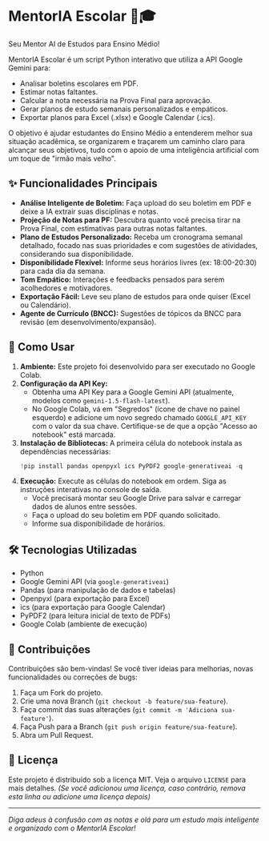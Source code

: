 # MentorIA Escolar 🤖🎓

Seu Mentor AI de Estudos para Ensino Médio!

MentorIA Escolar é um script Python interativo que utiliza a API Google Gemini para:
- Analisar boletins escolares em PDF.
- Estimar notas faltantes.
- Calcular a nota necessária na Prova Final para aprovação.
- Gerar planos de estudo semanais personalizados e empáticos.
- Exportar planos para Excel (.xlsx) e Google Calendar (.ics).

O objetivo é ajudar estudantes do Ensino Médio a entenderem melhor sua situação acadêmica, se organizarem e traçarem um caminho claro para alcançar seus objetivos, tudo com o apoio de uma inteligência artificial com um toque de "irmão mais velho".

## ✨ Funcionalidades Principais

*   **Análise Inteligente de Boletim:** Faça upload do seu boletim em PDF e deixe a IA extrair suas disciplinas e notas.
*   **Projeção de Notas para PF:** Descubra quanto você precisa tirar na Prova Final, com estimativas para outras notas faltantes.
*   **Plano de Estudos Personalizado:** Receba um cronograma semanal detalhado, focado nas suas prioridades e com sugestões de atividades, considerando sua disponibilidade.
*   **Disponibilidade Flexível:** Informe seus horários livres (ex: 18:00-20:30) para cada dia da semana.
*   **Tom Empático:** Interações e feedbacks pensados para serem acolhedores e motivadores.
*   **Exportação Fácil:** Leve seu plano de estudos para onde quiser (Excel ou Calendário).
*   **Agente de Currículo (BNCC):** Sugestões de tópicos da BNCC para revisão (em desenvolvimento/expansão).

## 🚀 Como Usar

1.  **Ambiente:** Este projeto foi desenvolvido para ser executado no Google Colab.
2.  **Configuração da API Key:**
    *   Obtenha uma API Key para a Google Gemini API (atualmente, modelos como `gemini-1.5-flash-latest`).
    *   No Google Colab, vá em "Segredos" (ícone de chave no painel esquerdo) e adicione um novo segredo chamado `GOOGLE_API_KEY` com o valor da sua chave. Certifique-se de que a opção "Acesso ao notebook" está marcada.
3.  **Instalação de Bibliotecas:** A primeira célula do notebook instala as dependências necessárias:
    ```python
    !pip install pandas openpyxl ics PyPDF2 google-generativeai -q
    ```
4.  **Execução:** Execute as células do notebook em ordem. Siga as instruções interativas no console de saída.
    *   Você precisará montar seu Google Drive para salvar e carregar dados de alunos entre sessões.
    *   Faça o upload do seu boletim em PDF quando solicitado.
    *   Informe sua disponibilidade de horários.

## 🛠️ Tecnologias Utilizadas

*   Python
*   Google Gemini API (via `google-generativeai`)
*   Pandas (para manipulação de dados e tabelas)
*   Openpyxl (para exportação para Excel)
*   ics (para exportação para Google Calendar)
*   PyPDF2 (para leitura inicial de texto de PDFs)
*   Google Colab (ambiente de execução)

## 🤝 Contribuições

Contribuições são bem-vindas! Se você tiver ideias para melhorias, novas funcionalidades ou correções de bugs:
1.  Faça um Fork do projeto.
2.  Crie uma nova Branch (`git checkout -b feature/sua-feature`).
3.  Faça commit das suas alterações (`git commit -m 'Adiciona sua-feature'`).
4.  Faça Push para a Branch (`git push origin feature/sua-feature`).
5.  Abra um Pull Request.

## 📝 Licença

Este projeto é distribuído sob a licença MIT. Veja o arquivo `LICENSE` para mais detalhes.
*(Se você adicionou uma licença, caso contrário, remova esta linha ou adicione uma licença depois)*

---

*Diga adeus à confusão com as notas e olá para um estudo mais inteligente e organizado com o MentorIA Escolar!*
